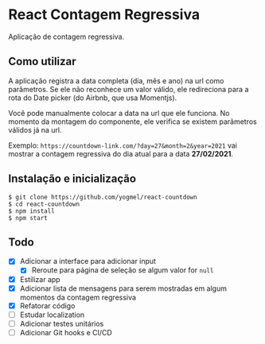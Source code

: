 # React Contagem Regressiva

Aplicação de contagem regressiva.

## Como utilizar

A aplicação registra a data completa (dia, mês e ano) na url como parâmetros. Se ele não reconhece um valor válido, ele redireciona para a rota do Date picker (do Airbnb, que usa Momentjs).

Você pode manualmente colocar a data na url que ele funciona. No momento da montagem do componente, ele verifica se existem parâmetros válidos já na url.

Exemplo:
`https://countdown-link.com/?day=27&month=2&year=2021` vai mostrar a contagem regressiva do dia atual para a data **27/02/2021**.

## Instalação e inicialização

```
$ git clone https://github.com/yogmel/react-countdown
$ cd react-countdown
$ npm install
$ npm start
```

## Todo

- [x] Adicionar a interface para adicionar input
  - [x] Reroute para página de seleção se algum valor for `null`
- [x] Estilizar app
- [x] Adicionar lista de mensagens para serem mostradas em algum momentos da contagem regressiva
- [x] Refatorar código
- [ ] Estudar localization
- [ ] Adicionar testes unitários
- [ ] Adicionar Git hooks e CI/CD
